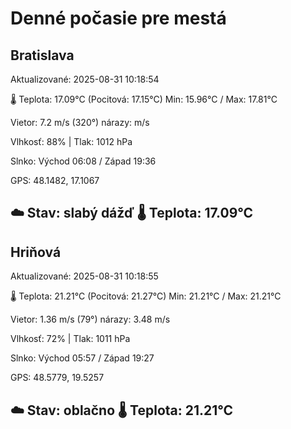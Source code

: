 ﻿# Denné počasie pre mestá

## Bratislava
Aktualizované: 2025-08-31 10:18:54

🌡️ Teplota: 17.09°C 
(Pocitová: 17.15°C)
Min: 15.96°C / Max: 17.81°C

Vietor: 7.2 m/s    (320°) 
nárazy:  m/s

Vlhkosť: 88% | Tlak: 1012 hPa

Slnko: Východ 06:08 / Západ 19:36

GPS: 48.1482, 17.1067

☁️ Stav: slabý dážď        🌡️ Teplota: 17.09°C
---

## Hriňová
Aktualizované: 2025-08-31 10:18:55

🌡️ Teplota: 21.21°C 
(Pocitová: 21.27°C)
Min: 21.21°C / Max: 21.21°C

Vietor: 1.36 m/s (79°)
nárazy: 3.48 m/s

Vlhkosť: 72% | Tlak: 1011 hPa

Slnko: Východ 05:57 / Západ 19:27

GPS: 48.5779, 19.5257

☁️ Stav: oblačno        🌡️ Teplota: 21.21°C
---
